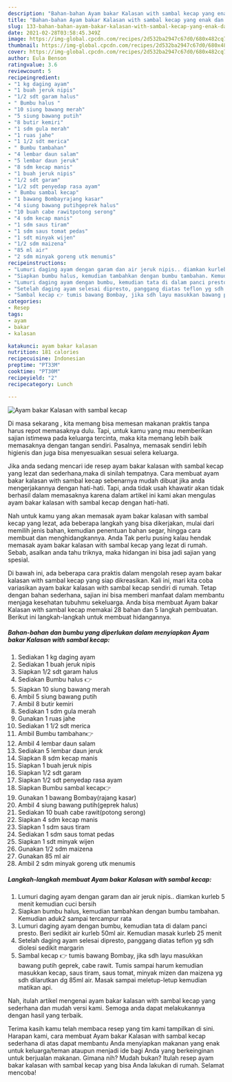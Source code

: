```yaml
---
description: "Bahan-bahan Ayam bakar Kalasan with sambal kecap yang enak dan Mudah Dibuat"
title: "Bahan-bahan Ayam bakar Kalasan with sambal kecap yang enak dan Mudah Dibuat"
slug: 133-bahan-bahan-ayam-bakar-kalasan-with-sambal-kecap-yang-enak-dan-mudah-dibuat
date: 2021-02-28T03:58:45.349Z
image: https://img-global.cpcdn.com/recipes/2d532ba2947c67d0/680x482cq70/ayam-bakar-kalasan-with-sambal-kecap-foto-resep-utama.jpg
thumbnail: https://img-global.cpcdn.com/recipes/2d532ba2947c67d0/680x482cq70/ayam-bakar-kalasan-with-sambal-kecap-foto-resep-utama.jpg
cover: https://img-global.cpcdn.com/recipes/2d532ba2947c67d0/680x482cq70/ayam-bakar-kalasan-with-sambal-kecap-foto-resep-utama.jpg
author: Eula Benson
ratingvalue: 3.6
reviewcount: 5
recipeingredient:
- "1 kg daging ayam"
- "1 buah jeruk nipis"
- "1/2 sdt garam halus"
- " Bumbu halus "
- "10 siung bawang merah"
- "5 siung bawang putih"
- "8 butir kemiri"
- "1 sdm gula merah"
- "1 ruas jahe"
- "1 1/2 sdt merica"
- " Bumbu tambahan"
- "4 lembar daun salam"
- "5 lembar daun jeruk"
- "8 sdm kecap manis"
- "1 buah jeruk nipis"
- "1/2 sdt garam"
- "1/2 sdt penyedap rasa ayam"
- " Bumbu sambal kecap"
- "1 bawang Bombayrajang kasar"
- "4 siung bawang putihgeprek halus"
- "10 buah cabe rawitpotong serong"
- "4 sdm kecap manis"
- "1 sdm saus tiram"
- "1 sdm saus tomat pedas"
- "1 sdt minyak wijen"
- "1/2 sdm maizena"
- "85 ml air"
- "2 sdm minyak goreng utk menumis"
recipeinstructions:
- "Lumuri daging ayam dengan garam dan air jeruk nipis.. diamkan kurleb 5 menit kemudian cuci bersih"
- "Siapkan bumbu halus, kemudian tambahkan dengan bumbu tambahan. Kemudian aduk2 sampai tercampur rata"
- "Lumuri daging ayam dengan bumbu, kemudian tata di dalam panci presto. Beri sedikit air kurleb 50ml air. Kemudian masak kurleb 25 menit"
- "Setelah daging ayam selesai dipresto, panggang diatas teflon yg sdh diolesi sedikit margarin"
- "Sambal kecap 👉 tumis bawang Bombay, jika sdh layu masukkan bawang putih geprek, cabe rawit. Tumis sampai harum kemudian masukkan kecap, saus tiram, saus tomat, minyak mizen dan maizena yg sdh dilarutkan dg 85ml air. Masak sampai meletup-letup kemudian matikan api."
categories:
- Resep
tags:
- ayam
- bakar
- kalasan

katakunci: ayam bakar kalasan 
nutrition: 181 calories
recipecuisine: Indonesian
preptime: "PT33M"
cooktime: "PT30M"
recipeyield: "2"
recipecategory: Lunch

---
```



![Ayam bakar Kalasan with sambal kecap](https://img-global.cpcdn.com/recipes/2d532ba2947c67d0/680x482cq70/ayam-bakar-kalasan-with-sambal-kecap-foto-resep-utama.jpg)

Di masa  sekarang , kita memang bisa memesan makanan praktis tanpa harus repot memasaknya dulu. Tapi, untuk kamu yang mau memberikan sajian istimewa pada keluarga tercinta, maka kita memang lebih baik memasaknya dengan tangan sendiri. Pasalnya, memasak sendiri lebih higienis dan juga bisa menyesuaikan sesuai selera keluarga.

Jika anda sedang mencari ide resep ayam bakar kalasan with sambal kecap yang lezat dan sederhana,maka di sinilah tempatnya. Cara membuat ayam bakar kalasan with sambal kecap  sebenarnya mudah dibuat jika anda mengerjakannya dengan hati-hati. Tapi, anda tidak usah khawatir akan tidak berhasil dalam memasaknya 
karena dalam artikel ini kami akan mengulas ayam bakar kalasan with sambal kecap dengan hati-hati.  



Nah untuk kamu yang akan memasak ayam bakar kalasan with sambal kecap yang lezat, ada beberapa langkah yang bisa dikerjakan, mulai dari memilih jenis bahan, kemudian penentuan bahan segar, hingga cara membuat dan menghidangkannya. Anda Tak perlu pusing kalau hendak memasak ayam bakar kalasan with sambal kecap yang lezat di rumah. Sebab, asalkan anda  tahu triknya, maka hidangan ini bisa jadi sajian yang spesial.

Di bawah ini, ada beberapa cara praktis  dalam mengolah resep ayam bakar kalasan with sambal kecap yang siap dikreasikan. Kali ini, mari kita coba variasikan ayam bakar kalasan with sambal kecap sendiri di rumah. Tetap dengan bahan sederhana, sajian ini bisa memberi manfaat dalam membantu menjaga kesehatan tubuhmu sekeluarga. Anda bisa membuat Ayam bakar Kalasan with sambal kecap memakai 28 bahan dan 5 langkah pembuatan. Berikut ini langkah-langkah untuk membuat hidangannya.

<!--inarticleads1-->

##### Bahan-bahan dan bumbu yang diperlukan dalam menyiapkan Ayam bakar Kalasan with sambal kecap:

1. Sediakan 1 kg daging ayam
1. Sediakan 1 buah jeruk nipis
1. Siapkan 1/2 sdt garam halus
1. Sediakan  Bumbu halus 👉
1. Siapkan 10 siung bawang merah
1. Ambil 5 siung bawang putih
1. Ambil 8 butir kemiri
1. Sediakan 1 sdm gula merah
1. Gunakan 1 ruas jahe
1. Sediakan 1 1/2 sdt merica
1. Ambil  Bumbu tambahan👉
1. Ambil 4 lembar daun salam
1. Sediakan 5 lembar daun jeruk
1. Siapkan 8 sdm kecap manis
1. Siapkan 1 buah jeruk nipis
1. Siapkan 1/2 sdt garam
1. Siapkan 1/2 sdt penyedap rasa ayam
1. Siapkan  Bumbu sambal kecap👉
1. Gunakan 1 bawang Bombay(rajang kasar)
1. Ambil 4 siung bawang putih(geprek halus)
1. Sediakan 10 buah cabe rawit(potong serong)
1. Siapkan 4 sdm kecap manis
1. Siapkan 1 sdm saus tiram
1. Sediakan 1 sdm saus tomat pedas
1. Siapkan 1 sdt minyak wijen
1. Gunakan 1/2 sdm maizena
1. Gunakan 85 ml air
1. Ambil 2 sdm minyak goreng utk menumis




<!--inarticleads2-->

##### Langkah-langkah membuat Ayam bakar Kalasan with sambal kecap:

1. Lumuri daging ayam dengan garam dan air jeruk nipis.. diamkan kurleb 5 menit kemudian cuci bersih
1. Siapkan bumbu halus, kemudian tambahkan dengan bumbu tambahan. Kemudian aduk2 sampai tercampur rata
1. Lumuri daging ayam dengan bumbu, kemudian tata di dalam panci presto. Beri sedikit air kurleb 50ml air. Kemudian masak kurleb 25 menit
1. Setelah daging ayam selesai dipresto, panggang diatas teflon yg sdh diolesi sedikit margarin
1. Sambal kecap 👉 tumis bawang Bombay, jika sdh layu masukkan bawang putih geprek, cabe rawit. Tumis sampai harum kemudian masukkan kecap, saus tiram, saus tomat, minyak mizen dan maizena yg sdh dilarutkan dg 85ml air. Masak sampai meletup-letup kemudian matikan api.




Nah, itulah artikel mengenai  ayam bakar kalasan with sambal kecap  yang sederhana dan mudah versi kami. Semoga anda dapat melakukannya dengan hasil yang terbaik. 

Terima kasih kamu telah membaca resep yang tim kami tampilkan di sini. Harapan kami, cara membuat  Ayam bakar Kalasan with sambal kecap sederhana di atas dapat membantu Anda menyiapkan makanan yang enak untuk keluarga/teman ataupun menjadi ide bagi Anda yang berkeinginan untuk berjualan makanan. Gimana nih? Mudah bukan? Itulah resep ayam bakar kalasan with sambal kecap yang bisa Anda lakukan di rumah. Selamat mencoba!

